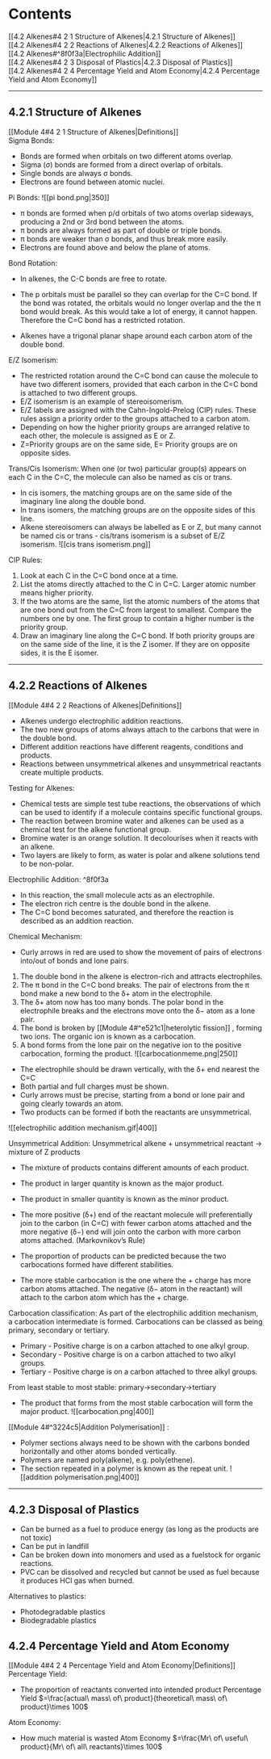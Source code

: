 # Contents
[[4.2 Alkenes#4 2 1 Structure of Alkenes|4.2.1 Structure of Alkenes]]    
[[4.2 Alkenes#4 2 2 Reactions of Alkenes|4.2.2 Reactions of Alkenes]]    
[[4.2 Alkenes#^8f0f3a|Electrophilic Addition]]    
[[4.2 Alkenes#4 2 3 Disposal of Plastics|4.2.3 Disposal of Plastics]]    
[[4.2 Alkenes#4 2 4 Percentage Yield and Atom Economy|4.2.4 Percentage Yield and Atom Economy]]    

---
## 4.2.1 Structure of Alkenes 
[[Module 4#4 2 1 Structure of Alkenes|Definitions]]    
Sigma Bonds:
- Bonds are formed when orbitals on two different atoms overlap.
- Sigma (σ) bonds are formed from a direct overlap of orbitals.
- Single bonds are always σ bonds.
-  Electrons are found between atomic nuclei. 

Pi Bonds: 
![[pi bond.png|350]]    
- π bonds are formed when p/d orbitals of two atoms overlap sideways, producing a 2nd or 3rd bond between the atoms. 
- π bonds are always formed as part of double or triple bonds. 
- π bonds are weaker than σ bonds, and thus break more easily.
- Electrons are found above and below the plane of atoms. 

Bond Rotation: 
- In alkenes, the C-C bonds are free to rotate. 
- The p orbitals must be parallel so they can overlap for the C=C bond. If the bond was rotated, the orbitals would no longer overlap and the the π bond would break. As this would take a lot of energy, it cannot happen. Therefore the C=C bond has a restricted rotation.

- Alkenes have a trigonal planar shape around each carbon atom of the double bond. 

E/Z Isomerism: 
- The restricted rotation around the C=C bond can cause the molecule to have two different isomers, provided that each carbon in the C=C bond is attached to two different groups. 
- E/Z isomerism is an example of stereoisomerism. 
- E/Z labels are assigned with the Cahn-Ingold-Prelog (CIP) rules. These rules assign a priority order to the groups attached to a carbon atom. 
- Depending on how the higher priority groups are arranged relative to each other, the molecule is assigned as E or Z. 
- Z=Priority groups are on the same side, E= Priority groups are on opposite sides.

Trans/Cis Isomerism: 
When one (or two) particular group(s) appears on each C in the C=C, the molecule can also be named as cis or trans. 
- In cis isomers, the matching groups are on the same side of the imaginary line along the double bond. 
- In trans isomers, the matching groups are on the opposite sides of this line. 
- Alkene stereoisomers can always be labelled as E or Z, but many cannot be named cis or trans - cis/trans isomerism is a subset of E/Z isomerism. 
![[cis trans isomerism.png]]    

CIP Rules: 
1) Look at each C in the C=C bond once at a time. 
2) List the atoms directly attached to the C in C=C. Larger atomic number means higher priority. 
3) If the two atoms are the same, list the atomic numbers of the atoms that are one bond out from the C=C from largest to smallest. Compare the numbers one by one. The first group to contain a higher number is the priority group. 
4) Draw an imaginary line along the C=C bond. If both priority groups are on the same side of the line, it is the Z isomer. If they are on opposite sides, it is the E isomer. 

---
## 4.2.2 Reactions of Alkenes 
[[Module 4#4 2 2 Reactions of Alkenes|Definitions]]    
- Alkenes undergo electrophilic addition reactions. 
- The two new groups of atoms always attach to the carbons that were in the double bond. 
- Different addition reactions have different reagents, conditions and products.
- Reactions between unsymmetrical alkenes and unsymmetrical reactants create multiple products. 

Testing for Alkenes: 
- Chemical tests are simple test tube reactions, the observations of which can be used to identify if a molecule contains specific functional groups.
- The reaction between bromine water and alkenes can be used as a chemical test for the alkene functional group.
- Bromine water is an orange solution. It decolourises when it reacts with an alkene.
- Two layers are likely to form, as water is polar and alkene solutions tend to be non-polar. 

Electrophilic Addition: ^8f0f3a
- In this reaction, the small molecule acts as an electrophile. 
- The electron rich centre is the double bond in the alkene. 
- The C=C bond becomes saturated, and therefore the reaction is described as an addition reaction. 

Chemical Mechanism: 
- Curly arrows in red are used to show the movement of pairs of electrons into/out of bonds and lone pairs. 
1) The double bond in the alkene is electron-rich and attracts electrophiles. 
2) The π bond in the C=C bond breaks. The pair of electrons from the π bond make a new bond to the δ+ atom in the electrophile. 
3) The δ+ atom now has too many bonds. The polar bond in the electrophile breaks and the electrons move onto the δ− atom as a lone pair. 
4) The bond is broken by [[Module 4#^e521c1|heterolytic fission]]    , forming two ions. The organic ion is known as a carbocation.  
5) A bond forms from the lone pair on the negative ion to the positive carbocation, forming the product. 
![[carbocationmeme.png|250]]    

- The electrophile should be drawn vertically, with the δ+ end nearest the C=C 
- Both partial and full charges must be shown.
- Curly arrows must be precise, starting from a bond or lone pair and going clearly towards an atom.
- Two products can be formed if both the reactants are unsymmetrical. 

![[electrophilic addition mechanism.gif|400]]    

Unsymmetrical Addition: 
Unsymmetrical alkene + unsymmetrical reactant → mixture of Z products 
- The mixture of products contains different amounts of each product.
- The product in larger quantity is known as the major product.
- The product in smaller quantity is known as the minor product. 
- The more positive (δ+) end of the reactant molecule will preferentially join to the carbon (in C=C) with fewer carbon atoms attached and the more negative (δ−) end will join onto the carbon with more carbon atoms attached. (Markovnikov’s Rule) 

- The proportion of products can be predicted because the two carbocations formed have different stabilities.
- The more stable carbocation is the one where the + charge has more carbon atoms attached. The negative (δ− atom in the reactant) will attach to the carbon atom which has the + charge. 

Carbocation classification:
As part of the electrophilic addition mechanism, a carbocation intermediate is formed. Carbocations can be classed as being primary, secondary or tertiary. 
- Primary - Positive charge is on a carbon attached to one alkyl group. 
- Secondary - Positive charge is on a carbon attached to two alkyl groups. 
- Tertiary - Positive charge is on a carbon attached to three alkyl groups. 

From least stable to most stable: primary→secondary→tertiary

- The product that forms from the most stable carbocation will form the major product. 
![[carbocation.png|400]]    

[[Module 4#^3224c5|Addition Polymerisation]]    :
- Polymer sections always need to be shown with the carbons bonded horizontally and other atoms bonded vertically.
-  Polymers are named poly(alkene), e.g. poly(ethene). 
-  The section repeated in a polymer is known as the repeat unit. 
![[addition polymerisation.png|400]]    
---

## 4.2.3 Disposal of Plastics
- Can be burned as a fuel to produce energy (as long as the products are not toxic) 
- Can be put in landfill
- Can be broken down into monomers and used as a fuelstock for organic reactions.
- PVC can be dissolved and recycled but cannot be used as fuel because it produces HCl gas when burned. 

Alternatives to plastics: 
- Photodegradable plastics
- Biodegradable plastics 

## 4.2.4 Percentage Yield and Atom Economy
[[Module 4#4 2 4 Percentage Yield and Atom Economy|Definitions]]    
Percentage Yield:
- The proportion of reactants converted into intended product
Percentage Yield $=\frac{actual\ mass\ of\ product}{theoretical\ mass\ of\ product}\times 100$

Atom Economy:
- How much material is wasted
Atom Economy $=\frac{Mr\ of\ useful\ product}{Mr\ of\ all\ reactants}\times 100$